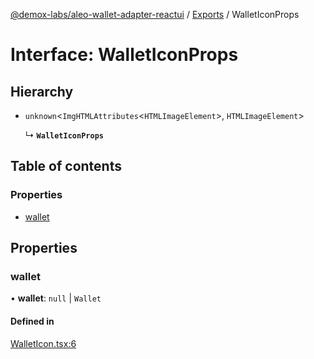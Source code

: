 [@demox-labs/aleo-wallet-adapter-reactui](../README.md) / [Exports](../modules.md) / WalletIconProps

# Interface: WalletIconProps

## Hierarchy

- `unknown`<`ImgHTMLAttributes`<`HTMLImageElement`\>, `HTMLImageElement`\>

  ↳ **`WalletIconProps`**

## Table of contents

### Properties

- [wallet](WalletIconProps.md#wallet)

## Properties

### wallet

• **wallet**: ``null`` \| `Wallet`

#### Defined in

[WalletIcon.tsx:6](https://github.com/demox-labs/aleo-wallet-adapter/blob/f19bfe5/packages/ui/src/WalletIcon.tsx#L6)
